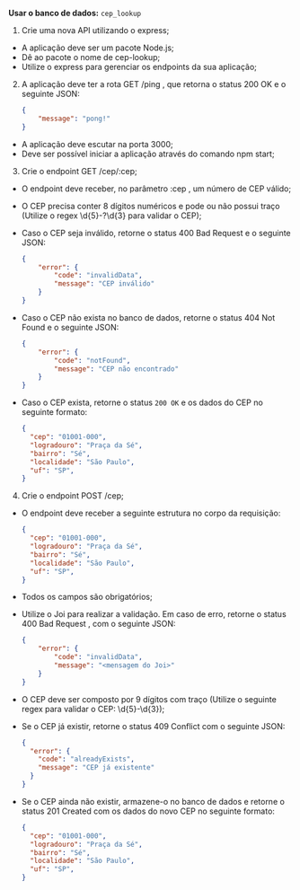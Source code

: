 **Usar o banco de dados:** `cep_lookup`

01. Crie uma nova API utilizando o express;
 - A aplicação deve ser um pacote Node.js;
 - Dê ao pacote o nome de cep-lookup;
 - Utilize o express para gerenciar os endpoints da sua aplicação;

02. A aplicação deve ter a rota GET /ping , que retorna o status 200 OK e o seguinte JSON:
	```json
	{ 
		"message": "pong!"
	}
	```

 - A aplicação deve escutar na porta 3000;
 - Deve ser possível iniciar a aplicação através do comando npm start;

03. Crie o endpoint GET /cep/:cep;
 - O endpoint deve receber, no parâmetro :cep , um número de CEP válido;
 - O CEP precisa conter 8 dígitos numéricos e pode ou não possui traço (Utilize o regex \d{5}-?\d{3} para validar o CEP);
 - Caso o CEP seja inválido, retorne o status 400 Bad Request e o seguinte JSON:
	```json
	{ 
		"error": { 
			"code": "invalidData",
			"message": "CEP inválido"
		}
	}
	```
 - Caso o CEP não exista no banco de dados, retorne o status 404 Not Found e o seguinte JSON:
	```json
	{ 
		"error": { 
			"code": "notFound",
			"message": "CEP não encontrado"
		}
	}
	```

 - Caso o CEP exista, retorne o status `200 OK` e os dados do CEP no seguinte formato:
	```json
	{
	  "cep": "01001-000",
	  "logradouro": "Praça da Sé",
	  "bairro": "Sé",
	  "localidade": "São Paulo",
	  "uf": "SP",
	}
	```

04. Crie o endpoint POST /cep;
 - O endpoint deve receber a seguinte estrutura no corpo da requisição:
	```json
	{
	  "cep": "01001-000",
	  "logradouro": "Praça da Sé",
	  "bairro": "Sé",
	  "localidade": "São Paulo",
	  "uf": "SP",
	}
	```

 - Todos os campos são obrigatórios;
 - Utilize o Joi para realizar a validação. Em caso de erro, retorne o status 400 Bad Request , com o seguinte JSON:
	```json
	{ 
		"error": { 
			"code": "invalidData", 
			"message": "<mensagem do Joi>"
		}
	}
	```
	
 - O CEP deve ser composto por 9 dígitos com traço (Utilize o seguinte regex para validar o CEP: \d{5}-\d{3});
 - Se o CEP já existir, retorne o status 409 Conflict com o seguinte JSON:
	```json
	{
	  "error": {
	  	"code": "alreadyExists",
	  	"message": "CEP já existente"
	  }
	}
	```

 - Se o CEP ainda não existir, armazene-o no banco de dados e retorne o status 201 Created com os dados do novo CEP no seguinte formato:
	```json
	{
	  "cep": "01001-000",
	  "logradouro": "Praça da Sé",
	  "bairro": "Sé",
	  "localidade": "São Paulo",
	  "uf": "SP",
	}
	```

